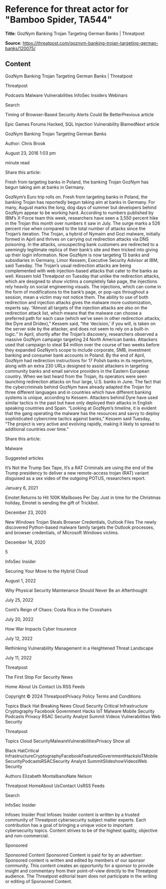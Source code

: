 # Reference for threat actor for "Bamboo Spider, TA544"

**Title**: GozNym Banking Trojan Targeting German Banks | Threatpost

**Source**: https://threatpost.com/goznym-banking-trojan-targeting-german-banks/120075/

## Content


























GozNym Banking Trojan Targeting German Banks | Threatpost

























































 












Threatpost


Podcasts
Malware
Vulnerabilities
InfoSec Insiders
Webinars



 





 Search














Timing of Browser-Based Security Alerts Could Be BetterPrevious article 

Epic Games Forums Hacked, SQL Injection Vulnerability BlamedNext article 










GozNym Banking Trojan Targeting German Banks









Author: 
Chris Brook


August 23, 2016  1:03 pm












 minute read
											


Share this article:





 













Fresh from targeting banks in Poland, the banking Trojan GozNym has begun taking aim at banks in Germany.


GozNym’s Euro trip rolls on. Fresh from targeting banks in Poland, the banking Trojan has reportedly begun taking aim at banks in Germany.
For many, August marks the long, dog days of summer but developers behind GozNym appear to be working hard. According to numbers published by IBM’s X-Force team this week, researchers have seen a 3,550 percent hike in the Trojan this month over numbers it saw in July. The surge marks a 526 percent rise when compared to the total number of attacks since the Trojan’s iteration.
The Trojan, a hybrid of Nymaim and Gozi malware, initially formed in April and thrives on carrying out redirection attacks via DNS poisoning. In the attacks, unsuspecting bank customers are redirected to a seemingly legitimate replica of their bank’s site and then tricked into giving up their login information.
Now GozNym is now targeting 13 banks and subsidiaries in Germany, Limor Kessem, Executive Security Advisor at IBM, said Tuesday. The Trojan’s usual redirection attacks are being complemented with web injection-based attacks that cater to the banks as well.
Kessem told Threatpost on Tuesday that unlike the redirection attacks, which are designed to show victims a completely fake page, the injections rely heavily on social engineering visuals. The injections, which can come in the form of modifications to the bank’s page, or pop-ups throughout a session, mean a victim may not notice them.
The ability to use of both redirection and injection attacks gives the malware more customization, experts say.
“Almost all targets of the injection attacks are also on the redirection attack list, which means that the malware can choose a preferred path for each case (which we’ve seen in other redirection attacks, like Dyre and Dridex),” Kessem said, “the ‘decision,’ if you will, is taken on the server side by the attacker, and does not seem to rely on a built-in logic.”
In April, shortly after the Trojan’s discovery, researchers observed a massive GozNym campaign targeting 24 North American banks. Attackers used that campaign to steal $4 million over the course of two weeks before they expanded GozNym’s scope to include corporate, SMB, investment banking and consumer bank accounts in Poland.
By the end of April, GozNym had redirection instructions for 17 Polish banks in its repertoire, along with an extra 230 URLs designed to assist attackers in targeting community banks and email service providers in the Eastern European country.
When we last heard from the Trojan, its operators were seen launching redirection attacks on four large, U.S. banks in June.
The fact that the cybercriminals behind GozNym have already adapted the Trojan for three different languages and in countries which have different banking systems is unique, according to Kessem. Attackers behind Dyre have used similar tactics in the past but have only deployed their attacks in English speaking countries and Spain.
“Looking at GozNym’s timeline, it is evident that the gang operating the malware has the resources and savvy to deploy sophisticated cybercrime tactics against banks,” Kessem said Tuesday, “The project is very active and evolving rapidly, making it likely to spread to additional countries over time.”




Share this article:





 







Malware










Suggested articles





 

It’s Not the Trump Sex Tape, It’s a RAT
Criminals are using the end of the Trump presidency to deliver a new remote-access trojan (RAT) variant disguised as a sex video of the outgoing POTUS, researchers report.


January 6, 2021








 

Emotet Returns to Hit 100K Mailboxes Per Day
Just in time for the Christmas holiday, Emotet is sending the gift of Trickbot.


December 23, 2020








 

New Windows Trojan Steals Browser Credentials, Outlook Files
The newly discovered Python-based malware family targets the Outlook processes, and browser credentials, of Microsoft Windows victims.


December 14, 2020



 5











InfoSec Insider






Securing Your Move to the Hybrid Cloud


August 1, 2022









Why Physical Security Maintenance Should Never Be an Afterthought


July 25, 2022









Conti’s Reign of Chaos: Costa Rica in the Crosshairs


July 20, 2022









How War Impacts Cyber Insurance


July 12, 2022









Rethinking Vulnerability Management in a Heightened Threat Landscape


July 11, 2022







 





 






Threatpost

The First Stop For Security News



Home
About Us
Contact Us
RSS Feeds
 



Copyright © 2024 ThreatpostPrivacy Policy
Terms and Conditions
 

 


Topics
Black Hat
Breaking News
Cloud Security
Critical Infrastructure
Cryptography
Facebook
Government
Hacks
IoT
Malware
Mobile Security
Podcasts
Privacy
RSAC
Security Analyst Summit
Videos
Vulnerabilities
Web Security















Threatpost



 









Topics
Cloud SecurityMalwareVulnerabilitiesPrivacy
Show all

Black HatCritical InfrastructureCryptographyFacebookFeaturedGovernmentHacksIoTMobile SecurityPodcastsRSACSecurity Analyst SummitSlideshowVideosWeb Security

Authors
Elizabeth MontalbanoNate Nelson

Threatpost
HomeAbout UsContact UsRSS Feeds 





 Search










 












InfoSec Insider

Infosec Insider Post
Infosec Insider content is written by a trusted community of Threatpost cybersecurity subject matter experts. Each contribution has a goal of bringing a unique voice to important cybersecurity topics. Content strives to be of the highest quality, objective and non-commercial.












Sponsored

Sponsored Content
Sponsored Content is paid for by an advertiser. Sponsored content is written and edited by members of our sponsor community. This content creates an opportunity for a sponsor to provide insight and commentary from their point-of-view directly to the Threatpost audience. The Threatpost editorial team does not participate in the writing or editing of Sponsored Content.














